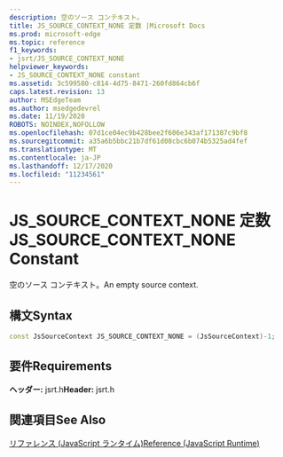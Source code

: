 ```yaml
---
description: 空のソース コンテキスト。
title: JS_SOURCE_CONTEXT_NONE 定数 |Microsoft Docs
ms.prod: microsoft-edge
ms.topic: reference
f1_keywords:
- jsrt/JS_SOURCE_CONTEXT_NONE
helpviewer_keywords:
- JS_SOURCE_CONTEXT_NONE constant
ms.assetid: 3c599580-c814-4d75-8471-260fd864cb6f
caps.latest.revision: 13
author: MSEdgeTeam
ms.author: msedgedevrel
ms.date: 11/19/2020
ROBOTS: NOINDEX,NOFOLLOW
ms.openlocfilehash: 07d1ce04ec9b428bee2f606e343af171387c9bf8
ms.sourcegitcommit: a35a6b5bbc21b7df61d08cbc6b074b5325ad4fef
ms.translationtype: MT
ms.contentlocale: ja-JP
ms.lasthandoff: 12/17/2020
ms.locfileid: "11234561"
---
```

# <span data-ttu-id="31b85-103">JS_SOURCE_CONTEXT_NONE 定数</span><span class="sxs-lookup"><span data-stu-id="31b85-103">JS_SOURCE_CONTEXT_NONE Constant</span></span>

<span data-ttu-id="31b85-104">空のソース コンテキスト。</span><span class="sxs-lookup"><span data-stu-id="31b85-104">An empty source context.</span></span>  
  
## <span data-ttu-id="31b85-105">構文</span><span class="sxs-lookup"><span data-stu-id="31b85-105">Syntax</span></span>  
  
```cpp  
const JsSourceContext JS_SOURCE_CONTEXT_NONE = (JsSourceContext)-1;  
```  
  
## <span data-ttu-id="31b85-106">要件</span><span class="sxs-lookup"><span data-stu-id="31b85-106">Requirements</span></span>  
 <span data-ttu-id="31b85-107">**ヘッダー:** jsrt.h</span><span class="sxs-lookup"><span data-stu-id="31b85-107">**Header:** jsrt.h</span></span>  
  
## <span data-ttu-id="31b85-108">関連項目</span><span class="sxs-lookup"><span data-stu-id="31b85-108">See Also</span></span>  
 [<span data-ttu-id="31b85-109">リファレンス (JavaScript ランタイム)</span><span class="sxs-lookup"><span data-stu-id="31b85-109">Reference (JavaScript Runtime)</span></span>](../chakra-hosting/reference-javascript-runtime.md)
